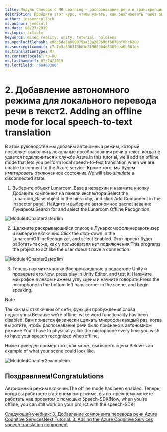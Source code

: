 ```yaml
---
title: Модуль Спичсдк с MR Learning — распознавание речи и транскрипция
description: Пройдите этот курс, чтобы узнать, как реализовать пакет SDK для службы распознавания речи Azure в приложении смешанной реальности.
author: jessemcculloch
ms.author: jemccull
ms.date: 06/27/2019
ms.topic: article
keywords: mixed reality, unity, tutorial, hololens
ms.openlocfilehash: e8dc5da5a089079ba38a26969df6070af8bc6200
ms.sourcegitcommit: c7c7e3c836373b65e319609b4e8389dea6b081de
ms.translationtype: MT
ms.contentlocale: ru-RU
ms.lasthandoff: 07/24/2019
ms.locfileid: "68460306"
---
```

# <a name="2----adding-an-offline-mode-for-local-speech-to-text-translation"></a><span data-ttu-id="5ac75-104">2.    Добавление автономного режима для локального перевода речи в текст</span><span class="sxs-lookup"><span data-stu-id="5ac75-104">2.    Adding an offline mode for local speech-to-text translation</span></span>

<span data-ttu-id="5ac75-105">В этом руководстве мы добавим автономный режим, который позволяет выполнять локальные преобразования речи в текст, когда не удается подключиться к службе Azure.</span><span class="sxs-lookup"><span data-stu-id="5ac75-105">In this tutorial, we'll add an offline mode that lets you perform local speech-to-text translation when we are unable to connect to the Azure service.</span></span> <span data-ttu-id="5ac75-106">Кроме того, мы будем *имитировать* отключенное состояние.</span><span class="sxs-lookup"><span data-stu-id="5ac75-106">We will also *simulate* a disconnected state.</span></span>

1. <span data-ttu-id="5ac75-107">Выберите объект Lunarcom_Base в иерархии и нажмите кнопку Добавить компонент на панели инспектора.</span><span class="sxs-lookup"><span data-stu-id="5ac75-107">Select the Lunarcom_Base object in the hierarchy, and click Add Component in the Inspector panel.</span></span> <span data-ttu-id="5ac75-108">Найдите и выберите автономное распознавание Лунарком.</span><span class="sxs-lookup"><span data-stu-id="5ac75-108">Search for and select the Lunarcom Offline Recognition.</span></span>

![Module4Chapter2step1im](images/module4chapter2step1im.PNG)

2. <span data-ttu-id="5ac75-110">Щелкните раскрывающийся список в Лунаркомоффлинерекогнизер и выберите включено.</span><span class="sxs-lookup"><span data-stu-id="5ac75-110">Click the drop-down in the LunarcomOfflineRecognizer, and select Enabled.</span></span> <span data-ttu-id="5ac75-111">Этот проект будет работать так же, как у пользователя нет подключения.</span><span class="sxs-lookup"><span data-stu-id="5ac75-111">This programs the project to act like the user doesn't have a connection.</span></span> 

![Module4Chapter2step1im](images/module4chapter2step2im.PNG)

3. <span data-ttu-id="5ac75-113">Теперь нажмите кнопку Воспроизведение в редакторе Unity и проверьте его.</span><span class="sxs-lookup"><span data-stu-id="5ac75-113">Now, press play in Unity Editor, and test it.</span></span> <span data-ttu-id="5ac75-114">Нажмите микрофон в левом нижнем углу сцены и начните говорить.</span><span class="sxs-lookup"><span data-stu-id="5ac75-114">Press the microphone in the bottom left hand corner in the scene, and begin speaking.</span></span> 

> [!NOTE]
> <span data-ttu-id="5ac75-115">Так как мы отключены от сети, функции пробуждения слова недоступны.</span><span class="sxs-lookup"><span data-stu-id="5ac75-115">Because we’re offline, wake word functionality has been disabled.</span></span> <span data-ttu-id="5ac75-116">Вам придется физически щелкать микрофон каждый раз, когда вы хотите, чтобы распознавание речи было признано в автономном режиме.</span><span class="sxs-lookup"><span data-stu-id="5ac75-116">You'll have to physically click the microphone every time you wish to have your speech recognized when offline.</span></span> 

<span data-ttu-id="5ac75-117">Ниже приведен пример того, как может выглядеть сцена.</span><span class="sxs-lookup"><span data-stu-id="5ac75-117">Below is an example of what your scene could look like.</span></span>

![Module4Chapter2exampleim](images/module4chapter2exampleim.PNG)

## <a name="congratulations"></a><span data-ttu-id="5ac75-119">Поздравляем!</span><span class="sxs-lookup"><span data-stu-id="5ac75-119">Congratulations</span></span>

<span data-ttu-id="5ac75-120">Автономный режим включен.</span><span class="sxs-lookup"><span data-stu-id="5ac75-120">The offline mode has been enabled.</span></span> <span data-ttu-id="5ac75-121">Теперь, когда вы работаете в автономном режиме, вы по-прежнему можете работать над проектом с помощью Speech-SDK!</span><span class="sxs-lookup"><span data-stu-id="5ac75-121">Now, when you're offline, you can still work on your project with the speech-SDK!</span></span> 


[<span data-ttu-id="5ac75-122">Следующий учебник: 3.  Добавление компонента перевода речи Azure Cognitive Services</span><span class="sxs-lookup"><span data-stu-id="5ac75-122">Next Tutorial: 3.  Adding the Azure Cognitive Services speech translation component</span></span>](mrlearning-speechSDK-ch3.md)

